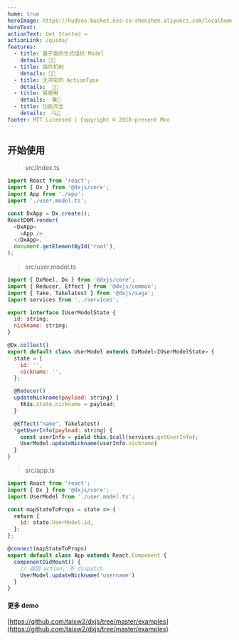 ```yaml
---
home: true
heroImage: https://hudson-bucket.oss-cn-shenzhen.aliyuncs.com/localhomeqy/huhulogo/Logo1.png
heroText: 
actionText: Get Started →
actionLink: /guide/
features:
  - title: 基于类的方式组织 Model
    details: 🤡👺
  - title: 插件机制
    details: 🥰👏
  - title: 无冲突的 ActionType
    details:  🐛🦾
  - title: 易使用
    details:  🛠🔧
  - title: 功能齐全
    details:  🔍📕
footer: MIT Licensed | Copyright © 2018-present Mro
---
```


## 开始使用

> src/index.ts

```javascript
import React from 'react';
import { Dx } from '@dxjs/core';
import App from './app';
import './user.model.ts';

const DxApp = Dx.create();
ReactDOM.render(
  <DxApp>
    <App />
  </DxApp>,
  document.getElementById('root'),
);
```

> src/user.model.ts

```javascript
import { DxMoel, Dx } from '@dxjs/core';
import { Reducer, Effect } from '@dxjs/common';
import { Take, Takelatest } from '@dxjs/saga';
import services from '../services';

export interface IUserModelState {
  id: string;
  nickname: string;
}

@Dx.collect()
export default class UserModel extends DxModel<IUserModelState> {
  state = {
    id: '',
    nickname: '',
  };

  @Reducer()
  updateNickname(payload: string) {
    this.state.nickname = payload;
  }

  @Effect("name", Takelatest)
  *getUserInfo(payload: string) {
    const userInfo = yield this.$call(services.getUserInfo);
    UserModel.updateNickname(userInfo.nickname)
  }
}
```

> src/app.ts

```javascript
import React from 'react';
import { Dx } from '@dxjs/core';
import UserModel from './user.model.ts';

const mapStateToProps = state => {
  return {
    id: state.UserModel.id,
  };
};

@connect(mapStateToProps)
export default class App extends React.Component {
  componentDidMount() {
    // 返回 action, 不 dispatch
    UserModel.updateNickname('username')
  }
}
```

#### 更多 demo
[https://github.com/taixw2/dxjs/tree/master/examples](https://github.com/taixw2/dxjs/tree/master/examples)
